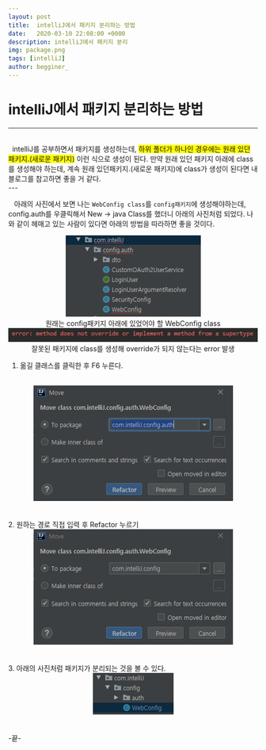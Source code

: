 ```yaml
---
layout: post
title:  intelliJ에서 패키지 분리하는 방법
date:   2020-03-10 22:08:00 +0000
description: intelliJ에서 패키지 분리
img: package.png
tags: [intelliJ]
author: begginer_
---
```


# intelliJ에서 패키지 분리하는 방법

---
<br>
&nbsp;&nbsp;intelliJ를 공부하면서 패키지를 생성하는데, <span style="background-color:yellow">하위 폴더가 하나인 경우에는 원래 있던 패키지.(새로운 패키지)</span> 이런 식으로 생성이 된다. 만약 원래 있던 패키지 아래에 class를 생성해야 하는데, 계속 원래 있던패키지.(새로운 패키지)에 class가 생성이 된다면 내 블로그를 참고하면 좋을 거 같다.
<br>
---

&nbsp;&nbsp; 아래의 사진에서 보면 나는 `WebConfig class`를 `config패키지`에 생성해야하는데, config.auth를 우클릭해서 New -> java Class를 했더니 아래의 사진처럼 되었다. 나와 같이 헤매고 있는 사람이 있다면 아래의 방법을 따라하면 좋을 것이다.

<center><img src = "/assets/img/intelliJ/01.png"></center>

<center>원래는 config패키지 아래에 있었어야 할 WebConfig class</center>

<center><img src = "/assets/img/intelliJ/02.png"></center>

<center>잘못된 패키지에 class를 생성해 override가 되지 않는다는 error 발생</center>

1. 옮길 클래스를 클릭한 후 F6 누른다.
<br>
<center><img src = "/assets/img/intelliJ/03.png"></center>
<br><br>
2. 원하는 경로 직접 입력 후 Refactor 누르기
<br>
<center><img src = "/assets/img/intelliJ/04.png"></center>
<br><br>
3. 아래의 사진처럼 패키지가 분리되는 것을 볼 수 있다.
<br>
<center><img src = "/assets/img/intelliJ/05.png"></center>
<br><br>
-끝-